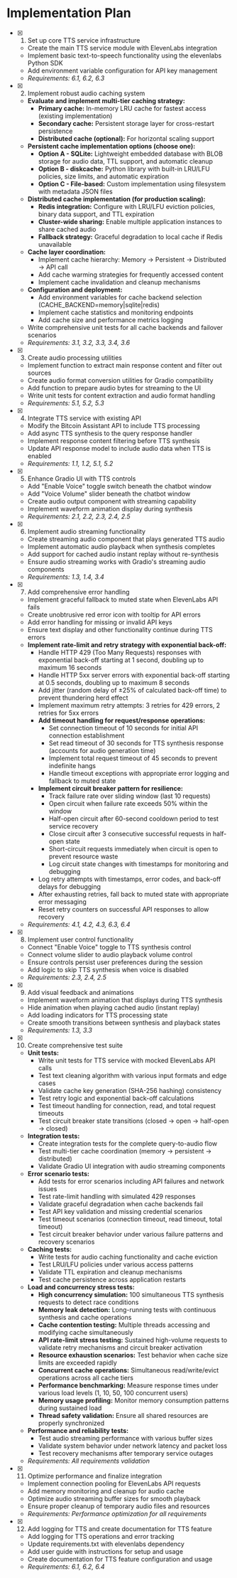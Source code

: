# Implementation Plan

- [x] 1. Set up core TTS service infrastructure
  - Create the main TTS service module with ElevenLabs integration
  - Implement basic text-to-speech functionality using the elevenlabs Python SDK
  - Add environment variable configuration for API key management
  - _Requirements: 6.1, 6.2, 6.3_

- [x] 2. Implement robust audio caching system
  - **Evaluate and implement multi-tier caching strategy:**
    - **Primary cache:** In-memory LRU cache for fastest access (existing implementation)
    - **Secondary cache:** Persistent storage layer for cross-restart persistence
    - **Distributed cache (optional):** For horizontal scaling support
  - **Persistent cache implementation options (choose one):**
    - **Option A - SQLite:** Lightweight embedded database with BLOB storage for audio data, TTL support, and automatic cleanup
    - **Option B - diskcache:** Python library with built-in LRU/LFU policies, size limits, and automatic expiration
    - **Option C - File-based:** Custom implementation using filesystem with metadata JSON files
  - **Distributed cache implementation (for production scaling):**
    - **Redis integration:** Configure with LRU/LFU eviction policies, binary data support, and TTL expiration
    - **Cluster-wide sharing:** Enable multiple application instances to share cached audio
    - **Fallback strategy:** Graceful degradation to local cache if Redis unavailable
  - **Cache layer coordination:**
    - Implement cache hierarchy: Memory → Persistent → Distributed → API call
    - Add cache warming strategies for frequently accessed content
    - Implement cache invalidation and cleanup mechanisms
  - **Configuration and deployment:**
    - Add environment variables for cache backend selection (CACHE_BACKEND=memory|sqlite|redis)
    - Implement cache statistics and monitoring endpoints
    - Add cache size and performance metrics logging
  - Write comprehensive unit tests for all cache backends and failover scenarios
  - _Requirements: 3.1, 3.2, 3.3, 3.4, 3.6_

- [x] 3. Create audio processing utilities
  - Implement function to extract main response content and filter out sources
  - Create audio format conversion utilities for Gradio compatibility
  - Add function to prepare audio bytes for streaming to the UI
  - Write unit tests for content extraction and audio format handling
  - _Requirements: 5.1, 5.2, 5.3_

- [x] 4. Integrate TTS service with existing API
  - Modify the Bitcoin Assistant API to include TTS processing
  - Add async TTS synthesis to the query response handler
  - Implement response content filtering before TTS synthesis
  - Update API response model to include audio data when TTS is enabled
  - _Requirements: 1.1, 1.2, 5.1, 5.2_

- [x] 5. Enhance Gradio UI with TTS controls
  - Add "Enable Voice" toggle switch beneath the chatbot window
  - Add "Voice Volume" slider beneath the chatbot window
  - Create audio output component with streaming capability
  - Implement waveform animation display during synthesis
  - _Requirements: 2.1, 2.2, 2.3, 2.4, 2.5_

- [x] 6. Implement audio streaming functionality
  - Create streaming audio component that plays generated TTS audio
  - Implement automatic audio playback when synthesis completes
  - Add support for cached audio instant replay without re-synthesis
  - Ensure audio streaming works with Gradio's streaming audio components
  - _Requirements: 1.3, 1.4, 3.4_

- [x] 7. Add comprehensive error handling
  - Implement graceful fallback to muted state when ElevenLabs API fails
  - Create unobtrusive red error icon with tooltip for API errors
  - Add error handling for missing or invalid API keys
  - Ensure text display and other functionality continue during TTS errors
  - **Implement rate-limit and retry strategy with exponential back-off:**
    - Handle HTTP 429 (Too Many Requests) responses with exponential back-off starting at 1 second, doubling up to maximum 16 seconds
    - Handle HTTP 5xx server errors with exponential back-off starting at 0.5 seconds, doubling up to maximum 8 seconds
    - Add jitter (random delay of ±25% of calculated back-off time) to prevent thundering herd effect
    - Implement maximum retry attempts: 3 retries for 429 errors, 2 retries for 5xx errors
    - **Add timeout handling for request/response operations:**
      - Set connection timeout of 10 seconds for initial API connection establishment
      - Set read timeout of 30 seconds for TTS synthesis response (accounts for audio generation time)
      - Implement total request timeout of 45 seconds to prevent indefinite hangs
      - Handle timeout exceptions with appropriate error logging and fallback to muted state
    - **Implement circuit breaker pattern for resilience:**
      - Track failure rate over sliding window (last 10 requests)
      - Open circuit when failure rate exceeds 50% within the window
      - Half-open circuit after 60-second cooldown period to test service recovery
      - Close circuit after 3 consecutive successful requests in half-open state
      - Short-circuit requests immediately when circuit is open to prevent resource waste
      - Log circuit state changes with timestamps for monitoring and debugging
    - Log retry attempts with timestamps, error codes, and back-off delays for debugging
    - After exhausting retries, fall back to muted state with appropriate error messaging
    - Reset retry counters on successful API responses to allow recovery
  - _Requirements: 4.1, 4.2, 4.3, 6.3, 6.4_

- [x] 8. Implement user control functionality
  - Connect "Enable Voice" toggle to TTS synthesis control
  - Connect volume slider to audio playback volume control
  - Ensure controls persist user preferences during the session
  - Add logic to skip TTS synthesis when voice is disabled
  - _Requirements: 2.3, 2.4, 2.5_

- [x] 9. Add visual feedback and animations
  - Implement waveform animation that displays during TTS synthesis
  - Hide animation when playing cached audio (instant replay)
  - Add loading indicators for TTS processing state
  - Create smooth transitions between synthesis and playback states
  - _Requirements: 1.3, 3.3_

- [x] 10. Create comprehensive test suite
  - **Unit tests:**
    - Write unit tests for TTS service with mocked ElevenLabs API calls
    - Test text cleaning algorithm with various input formats and edge cases
    - Validate cache key generation (SHA-256 hashing) consistency
    - Test retry logic and exponential back-off calculations
    - Test timeout handling for connection, read, and total request timeouts
    - Test circuit breaker state transitions (closed → open → half-open → closed)
  - **Integration tests:**
    - Create integration tests for the complete query-to-audio flow
    - Test multi-tier cache coordination (memory → persistent → distributed)
    - Validate Gradio UI integration with audio streaming components
  - **Error scenario tests:**
    - Add tests for error scenarios including API failures and network issues
    - Test rate-limit handling with simulated 429 responses
    - Validate graceful degradation when cache backends fail
    - Test API key validation and missing credential scenarios
    - Test timeout scenarios (connection timeout, read timeout, total timeout)
    - Test circuit breaker behavior under various failure patterns and recovery scenarios
  - **Caching tests:**
    - Write tests for audio caching functionality and cache eviction
    - Test LRU/LFU policies under various access patterns
    - Validate TTL expiration and cleanup mechanisms
    - Test cache persistence across application restarts
  - **Load and concurrency stress tests:**
    - **High concurrency simulation:** 100 simultaneous TTS synthesis requests to detect race conditions
    - **Memory leak detection:** Long-running tests with continuous synthesis and cache operations
    - **Cache contention testing:** Multiple threads accessing and modifying cache simultaneously
    - **API rate-limit stress testing:** Sustained high-volume requests to validate retry mechanisms and circuit breaker activation
    - **Resource exhaustion scenarios:** Test behavior when cache size limits are exceeded rapidly
    - **Concurrent cache operations:** Simultaneous read/write/evict operations across all cache tiers
    - **Performance benchmarking:** Measure response times under various load levels (1, 10, 50, 100 concurrent users)
    - **Memory usage profiling:** Monitor memory consumption patterns during sustained load
    - **Thread safety validation:** Ensure all shared resources are properly synchronized
  - **Performance and reliability tests:**
    - Test audio streaming performance with various buffer sizes
    - Validate system behavior under network latency and packet loss
    - Test recovery mechanisms after temporary service outages
  - _Requirements: All requirements validation_

- [x] 11. Optimize performance and finalize integration
  - Implement connection pooling for ElevenLabs API requests
  - Add memory monitoring and cleanup for audio cache
  - Optimize audio streaming buffer sizes for smooth playback
  - Ensure proper cleanup of temporary audio files and resources
  - _Requirements: Performance optimization for all requirements_

- [x] 12. Add logging for TTS and create documentation for TTS feature
  - Add logging for TTS operations and error tracking
  - Update requirements.txt with elevenlabs dependency
  - Add user guide with instructions for setup and usage
  - Create documentation for TTS feature configuration and usage
  - _Requirements: 6.1, 6.2, 6.4_
